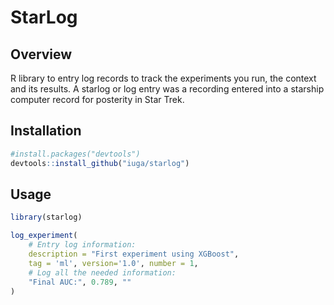 
# StarLog

## Overview
R library to entry log records to track the experiments you run, the context and its results. A starlog or log entry was a recording entered into a starship computer record for posterity in Star Trek.

## Installation

``` r
#install.packages("devtools")
devtools::install_github("iuga/starlog")
```
## Usage

``` r
library(starlog)

log_experiment(
    # Entry log information:
    description = "First experiment using XGBoost",
    tag = 'ml', version='1.0', number = 1,
    # Log all the needed information:
    "Final AUC:", 0.789, ""
)
```
